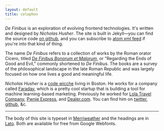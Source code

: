 ```yaml
---
layout: default
title: colophon
---
```


*De Finibus* is an exploration of evolving frontend technologies. It's written and designed by *Nicholas Husher*. The site is built in Jekyll&mdash;you can find the source code [on github], and you can subscribe to [atom xml feed] if you're into that kind of thing.

The name *De Finibus* refers to a collection of works by the Roman orator Cicero, titled *[De Finibus Bonorum et Malorum]*, or "Regarding the Ends of Good and Evil," commonly shortened to *De Finibus*. The books are a survey of the philosophical landscape in the late Roman Republic and was largely focused on how one lives a good and meaningful life. 

*Nicholas Husher* is a [code wicche] living in Boston. He works for a company called [Faraday], which is a pretty cool startup that is building a tool for machine learning-based marketing. Previously he worked for [Lola Travel Company], [Pwnie Express], and [Dealer.com]. You can find him on [twitter], [github], &amp;c.

- - -

The body of this site is typeset in [Merriweather] and the headings are in [Lato]. Both are available for free from Google Webfonts.

[on github]: https://github.com/nhusher/blog
[atom xml feed]: /atom.xml
[De Finibus Bonorum et Malorum]: http://en.wikipedia.org/wiki/De_finibus_bonorum_et_malorum
[code wicche]: https://aphyr.com/posts/341-hexing-the-technical-interview
[Lola Travel Company]: http://lola.com
[Pwnie Express]: http://pwnieexpress.com
[Faraday]: http://faraday.io
[Dealer.com]: http://dealer.com
[twitter]: http://twitter.com/teslanick
[github]: http://github.com/nhusher
[Merriweather]: http://www.google.com/fonts/specimen/Merriweather
[Lato]: https://www.google.com/fonts/specimen/Lato